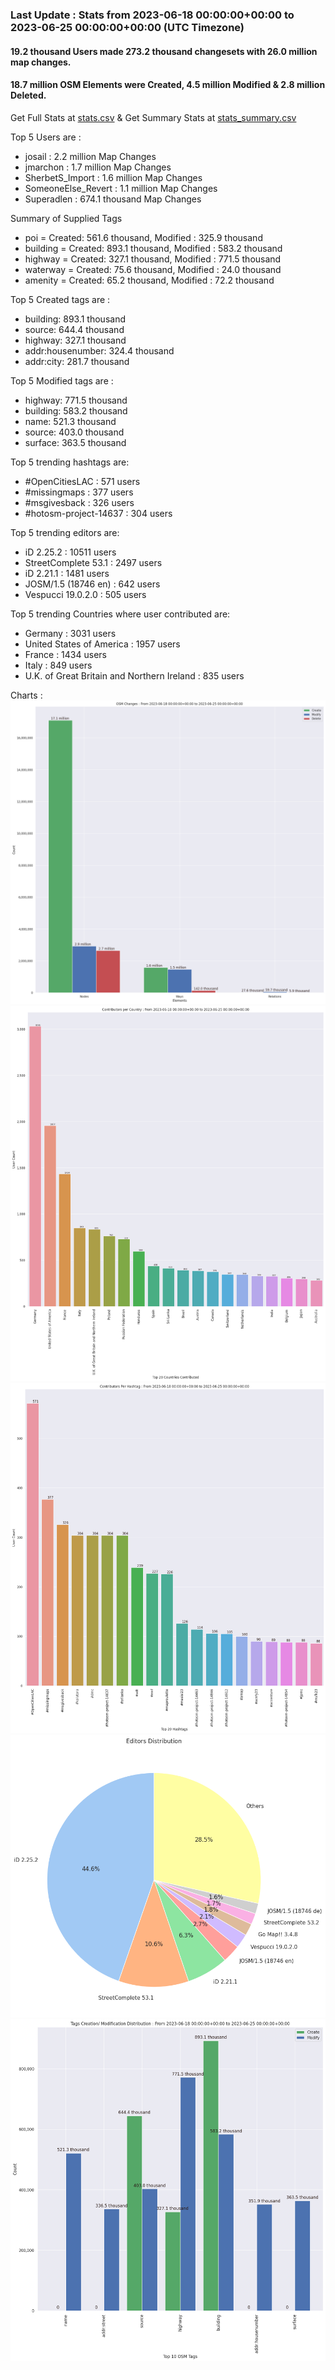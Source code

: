 ### Last Update : Stats from 2023-06-18 00:00:00+00:00 to 2023-06-25 00:00:00+00:00 (UTC Timezone)

#### 19.2 thousand Users made 273.2 thousand changesets with 26.0 million map changes.
#### 18.7 million OSM Elements were Created, 4.5 million Modified & 2.8 million Deleted.
Get Full Stats at [stats.csv](/stats/Global/Weekly/stats.csv)
 & Get Summary Stats at [stats_summary.csv](/stats/Global/Weekly/stats_summary.csv)

Top 5 Users are : 
- josail : 2.2 million Map Changes
- jmarchon : 1.7 million Map Changes
- SherbetS_Import : 1.6 million Map Changes
- SomeoneElse_Revert : 1.1 million Map Changes
- Superadlen : 674.1 thousand Map Changes

Summary of Supplied Tags
- poi = Created: 561.6 thousand, Modified : 325.9 thousand
- building = Created: 893.1 thousand, Modified : 583.2 thousand
- highway = Created: 327.1 thousand, Modified : 771.5 thousand
- waterway = Created: 75.6 thousand, Modified : 24.0 thousand
- amenity = Created: 65.2 thousand, Modified : 72.2 thousand


Top 5 Created tags are :
- building: 893.1 thousand
- source: 644.4 thousand
- highway: 327.1 thousand
- addr:housenumber: 324.4 thousand
- addr:city: 281.7 thousand


Top 5 Modified tags are :
- highway: 771.5 thousand
- building: 583.2 thousand
- name: 521.3 thousand
- source: 403.0 thousand
- surface: 363.5 thousand


Top 5 trending hashtags are:
- #OpenCitiesLAC : 571 users
- #missingmaps : 377 users
- #msgivesback : 326 users
- #hotosm-project-14637 : 304 users


Top 5 trending editors are:
- iD 2.25.2 : 10511 users
- StreetComplete 53.1 : 2497 users
- iD 2.21.1 : 1481 users
- JOSM/1.5 (18746 en) : 642 users
- Vespucci 19.0.2.0 : 505 users


Top 5 trending Countries where user contributed are:
- Germany : 3031 users
- United States of America : 1957 users
- France : 1434 users
- Italy : 849 users
- U.K. of Great Britain and Northern Ireland : 835 users


 Charts : 
![Alt text](./stats_osm_changes.png) 
![Alt text](./stats_users_per_country.png) 
![Alt text](./stats_users_per_hashtag.png) 
![Alt text](./stats_editors_pie_chart.png) 
![Alt text](./stats_tags.png) 
